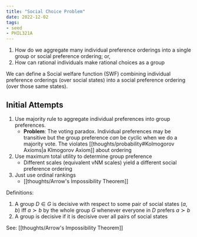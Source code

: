 ```yaml
---
title: "Social Choice Problem"
date: 2022-12-02
tags:
- seed
- PHIL321A
---
```


1. How do we  aggregate many individual preference orderings into a single group or social preference ordering; or,
2. How can rational individuals make rational choices as a group

We can define a Social welfare function (SWF) combining individual preference orderings (over social states) into a social preference ordering (over those same states).

## Initial Attempts
1. Use majority rule to aggregate individual preferences into group preferences.
	- **Problem**: The voting paradox. Individual preferences may be transitive but the group preference *can* be cyclic when we do a majority vote. The violates [[thoughts/probability#Kolmogorov Axioms|a Klmogorov Axiom]] about ordering
2. Use maximum total utility to determine group preference
	- Different scales (equivalent vNM scales) yield a different social preference ordering
3. Just use ordinal rankings
	- [[thoughts/Arrow's Impossibility Theorem]]

Definitions:
1. A group $D \in G$ is decisive with respect to some pair of social states $(a,b)$ iff $a \succ b$ by the whole group $G$ whenever everyone in $D$ prefers $a \succ b$
2. A group is decisive if it is decisive over all pairs of social states

See: [[thoughts/Arrow's Impossibility Theorem]]